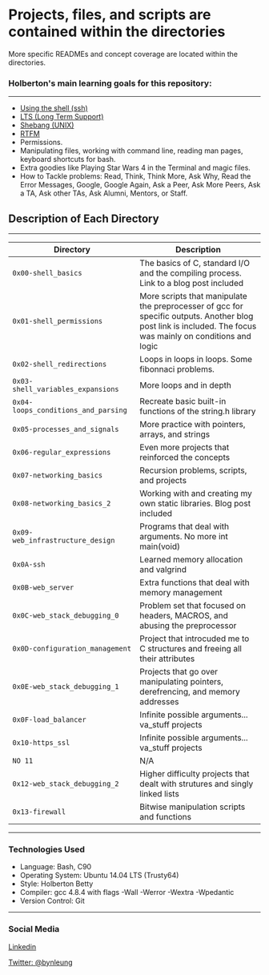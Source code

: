 # Projects, files, and scripts are contained within the directories  

More specific READMEs and concept coverage are located within the directories.  



### Holberton's main learning goals for this repository:  
___
* [Using the shell (ssh)](http://linuxcommand.org/lc3_learning_the_shell.php)  
* [LTS (Long Term Support)](https://wiki.ubuntu.com/LTS)  
* [Shebang (UNIX)](https://en.wikipedia.org/wiki/Shebang_%28Unix%29)  
* [RTFM](https://en.wikipedia.org/wiki/RTFM)  
* Permissions.  
* Manipulating files, working with command line, reading man pages, keyboard shortcuts for bash.  
* Extra goodies like Playing Star Wars 4 in the Terminal and magic files.  
* How to Tackle problems: Read, Think, Think More, Ask Why, Read the Error Messages, Google, Google Again, Ask a Peer, Ask More Peers, Ask a TA, Ask other TAs, Ask Alumni, Mentors, or Staff.  

## Description of Each Directory  
___  
|           Directory           | Description
|--------------------------------------------------|----------------------------------------------|
| `0x00-shell_basics` | The basics of C, standard I/O and the compiling process. Link to a blog post included |
| `0x01-shell_permissions` | More scripts that manipulate the preprocesser of gcc for specific outputs. Another blog post link is included. The focus was mainly on conditions and logic |
| `0x02-shell_redirections`| Loops in loops in loops. Some fibonnaci problems. |
| `0x03-shell_variables_expansions` | More loops and in depth |
| `0x04-loops_conditions_and_parsing	` | Recreate basic built-in functions of the string.h library |
| `0x05-processes_and_signals` | More practice with pointers, arrays, and strings |
| `0x06-regular_expressions` | Even more projects that reinforced the concepts |
| `0x07-networking_basics` | Recursion problems, scripts, and projects |
| `0x08-networking_basics_2	` | Working with and creating my own static libraries. Blog post included |
| `0x09-web_infrastructure_design` | Programs that deal with arguments. No more int main(void) |
| `0x0A-ssh` | Learned memory allocation and valgrind |
| `0x0B-web_server` | Extra functions that deal with memory management |
| `0x0C-web_stack_debugging_0` | Problem set that focused on headers, MACROS, and abusing the preprocessor |
| `0x0D-configuration_management` | Project that introcuded me to C structures and freeing all their attributes |
| `0x0E-web_stack_debugging_1` | Projects that go over manipulating pointers, derefrencing, and memory addresses |
| `0x0F-load_balancer` | Infinite possible arguments... va_stuff projects |
| `0x10-https_ssl	` | Infinite possible arguments... va_stuff projects |
| `NO 11` | N/A |
| `0x12-web_stack_debugging_2` | Higher difficulty projects that dealt with strutures and singly linked lists |
| `0x13-firewall` | Bitwise manipulation scripts and functions |

___  

### Technologies Used

* Language: Bash, C90
* Operating System: Ubuntu 14.04 LTS (Trusty64)
* Style: Holberton Betty
* Compiler: gcc 4.8.4 with flags -Wall -Werror -Wextra -Wpedantic
* Version Control: Git

---

### Social Media

[Linkedin](https://www.linkedin.com/in/bryanleung92/)

[Twitter: @bynleung](https://twitter.com/BynLeung)

